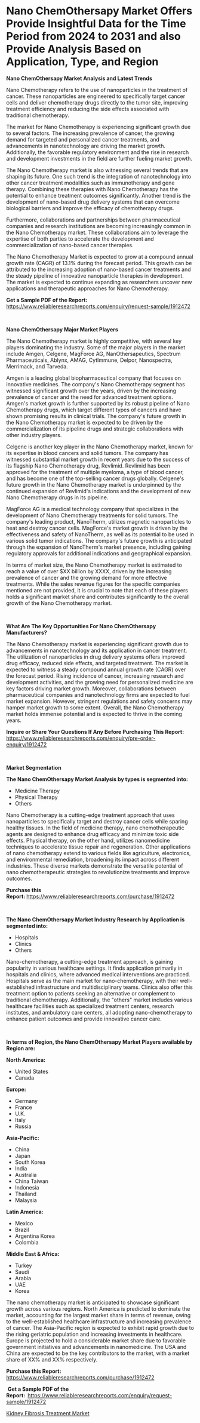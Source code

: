 <p><h1>Nano ChemOthersapy Market Offers Provide Insightful Data for the Time Period from 2024 to 2031 and also Provide Analysis Based on Application, Type, and Region</h1></p><p><strong>Nano ChemOthersapy Market Analysis and Latest Trends</strong></p>
<p><p>Nano Chemotherapy refers to the use of nanoparticles in the treatment of cancer. These nanoparticles are engineered to specifically target cancer cells and deliver chemotherapy drugs directly to the tumor site, improving treatment efficiency and reducing the side effects associated with traditional chemotherapy.</p><p>The market for Nano Chemotherapy is experiencing significant growth due to several factors. The increasing prevalence of cancer, the growing demand for targeted and personalized cancer treatments, and advancements in nanotechnology are driving the market growth. Additionally, the favorable regulatory environment and the rise in research and development investments in the field are further fueling market growth.</p><p>The Nano Chemotherapy market is also witnessing several trends that are shaping its future. One such trend is the integration of nanotechnology into other cancer treatment modalities such as immunotherapy and gene therapy. Combining these therapies with Nano Chemotherapy has the potential to enhance treatment outcomes significantly. Another trend is the development of nano-based drug delivery systems that can overcome biological barriers and improve the efficacy of chemotherapy drugs.</p><p>Furthermore, collaborations and partnerships between pharmaceutical companies and research institutions are becoming increasingly common in the Nano Chemotherapy market. These collaborations aim to leverage the expertise of both parties to accelerate the development and commercialization of nano-based cancer therapies.</p><p>The Nano Chemotherapy Market is expected to grow at a compound annual growth rate (CAGR) of 13.1% during the forecast period. This growth can be attributed to the increasing adoption of nano-based cancer treatments and the steady pipeline of innovative nanoparticle therapies in development. The market is expected to continue expanding as researchers uncover new applications and therapeutic approaches for Nano Chemotherapy.</p></p>
<p><strong>Get a Sample PDF of the Report:&nbsp;</strong> <a href="https://www.reliableresearchreports.com/enquiry/request-sample/1912472">https://www.reliableresearchreports.com/enquiry/request-sample/1912472</a></p>
<p>&nbsp;</p>
<p><strong>Nano ChemOthersapy Major Market Players</strong></p>
<p><p>The Nano Chemotherapy market is highly competitive, with several key players dominating the industry. Some of the major players in the market include Amgen, Celgene, MagForce AG, NanOthersapeutics, Spectrum Pharmaceuticals, Ablynx, AMAG, CytImmune, Delpor, Nanospectra, Merrimack, and Tarveda.</p><p>Amgen is a leading global biopharmaceutical company that focuses on innovative medicines. The company's Nano Chemotherapy segment has witnessed significant growth over the years, driven by the increasing prevalence of cancer and the need for advanced treatment options. Amgen's market growth is further supported by its robust pipeline of Nano Chemotherapy drugs, which target different types of cancers and have shown promising results in clinical trials. The company's future growth in the Nano Chemotherapy market is expected to be driven by the commercialization of its pipeline drugs and strategic collaborations with other industry players.</p><p>Celgene is another key player in the Nano Chemotherapy market, known for its expertise in blood cancers and solid tumors. The company has witnessed substantial market growth in recent years due to the success of its flagship Nano Chemotherapy drug, Revlimid. Revlimid has been approved for the treatment of multiple myeloma, a type of blood cancer, and has become one of the top-selling cancer drugs globally. Celgene's future growth in the Nano Chemotherapy market is underpinned by the continued expansion of Revlimid's indications and the development of new Nano Chemotherapy drugs in its pipeline.</p><p>MagForce AG is a medical technology company that specializes in the development of Nano Chemotherapy treatments for solid tumors. The company's leading product, NanoTherm, utilizes magnetic nanoparticles to heat and destroy cancer cells. MagForce's market growth is driven by the effectiveness and safety of NanoTherm, as well as its potential to be used in various solid tumor indications. The company's future growth is anticipated through the expansion of NanoTherm's market presence, including gaining regulatory approvals for additional indications and geographical expansion.</p><p>In terms of market size, the Nano Chemotherapy market is estimated to reach a value of over $XX billion by XXXX, driven by the increasing prevalence of cancer and the growing demand for more effective treatments. While the sales revenue figures for the specific companies mentioned are not provided, it is crucial to note that each of these players holds a significant market share and contributes significantly to the overall growth of the Nano Chemotherapy market.</p></p>
<p>&nbsp;</p>
<p><strong>What Are The Key Opportunities For Nano ChemOthersapy Manufacturers?</strong></p>
<p><p>The Nano Chemotherapy market is experiencing significant growth due to advancements in nanotechnology and its application in cancer treatment. The utilization of nanoparticles in drug delivery systems offers improved drug efficacy, reduced side effects, and targeted treatment. The market is expected to witness a steady compound annual growth rate (CAGR) over the forecast period. Rising incidence of cancer, increasing research and development activities, and the growing need for personalized medicine are key factors driving market growth. Moreover, collaborations between pharmaceutical companies and nanotechnology firms are expected to fuel market expansion. However, stringent regulations and safety concerns may hamper market growth to some extent. Overall, the Nano Chemotherapy market holds immense potential and is expected to thrive in the coming years.</p></p>
<p><strong>Inquire or Share Your Questions If Any Before Purchasing This Report:</strong> <a href="https://www.reliableresearchreports.com/enquiry/pre-order-enquiry/1912472">https://www.reliableresearchreports.com/enquiry/pre-order-enquiry/1912472</a></p>
<p>&nbsp;</p>
<p><strong>Market Segmentation</strong></p>
<p><strong>The Nano ChemOthersapy Market Analysis by types is segmented into:</strong></p>
<p><ul><li>Medicine Therapy</li><li>Physical Therapy</li><li>Others</li></ul></p>
<p><p>Nano Chemotherapy is a cutting-edge treatment approach that uses nanoparticles to specifically target and destroy cancer cells while sparing healthy tissues. In the field of medicine therapy, nano chemotherapeutic agents are designed to enhance drug efficacy and minimize toxic side effects. Physical therapy, on the other hand, utilizes nanomedicine techniques to accelerate tissue repair and regeneration. Other applications of nano chemotherapy extend to various fields like agriculture, electronics, and environmental remediation, broadening its impact across different industries. These diverse markets demonstrate the versatile potential of nano chemotherapeutic strategies to revolutionize treatments and improve outcomes.</p></p>
<p><strong>Purchase this Report:&nbsp;</strong><a href="https://www.reliableresearchreports.com/purchase/1912472">https://www.reliableresearchreports.com/purchase/1912472</a></p>
<p>&nbsp;</p>
<p><strong>The Nano ChemOthersapy Market Industry Research by Application is segmented into:</strong></p>
<p><ul><li>Hospitals</li><li>Clinics</li><li>Others</li></ul></p>
<p><p>Nano-chemotherapy, a cutting-edge treatment approach, is gaining popularity in various healthcare settings. It finds application primarily in hospitals and clinics, where advanced medical interventions are practiced. Hospitals serve as the main market for nano-chemotherapy, with their well-established infrastructure and multidisciplinary teams. Clinics also offer this treatment option to patients seeking an alternative or complement to traditional chemotherapy. Additionally, the "others" market includes various healthcare facilities such as specialized treatment centers, research institutes, and ambulatory care centers, all adopting nano-chemotherapy to enhance patient outcomes and provide innovative cancer care.</p></p>
<p>&nbsp;</p>
<p><strong>In terms of Region, the Nano ChemOthersapy Market Players available by Region are:</strong></p>
<p>
    <p> <strong> North America: </strong>
        <ul>
            <li>United States</li>
            <li>Canada</li>
        </ul>
        </p> 
    <p> <strong> Europe: </strong>
        <ul>
            <li>Germany</li>
            <li>France</li>
            <li>U.K.</li>
            <li>Italy</li>
            <li>Russia</li>
        </ul>
        </p> 
    <p> <strong> Asia-Pacific: </strong>
        <ul>
            <li>China</li>
            <li>Japan</li>
            <li>South Korea</li>
            <li>India</li>
            <li>Australia</li>
            <li>China Taiwan</li>
            <li>Indonesia</li>
            <li>Thailand</li>
            <li>Malaysia</li>
        </ul>
        </p> 
    <p> <strong> Latin America: </strong>
        <ul>
            <li>Mexico</li>
            <li>Brazil</li>
            <li>Argentina Korea</li>
            <li>Colombia</li>
        </ul>
        </p> 
    <p> <strong> Middle East & Africa: </strong>
        <ul>
            <li>Turkey</li>
            <li>Saudi</li>
            <li>Arabia</li>
            <li>UAE</li>
            <li>Korea</li>
        </ul>
    </p>
    </p>
<p><p>The nano chemotherapy market is anticipated to showcase significant growth across various regions. North America is predicted to dominate the market, accounting for the largest market share in terms of revenue, owing to the well-established healthcare infrastructure and increasing prevalence of cancer. The Asia-Pacific region is expected to exhibit rapid growth due to the rising geriatric population and increasing investments in healthcare. Europe is projected to hold a considerable market share due to favorable government initiatives and advancements in nanomedicine. The USA and China are expected to be the key contributors to the market, with a market share of XX% and XX% respectively.</p></p>
<p><strong>Purchase this Report: </strong><a href="https://www.reliableresearchreports.com/purchase/1912472">https://www.reliableresearchreports.com/purchase/1912472</a></p>
<p>&nbsp;<strong>Get a Sample PDF of the Report:&nbsp;&nbsp;</strong><a href="https://www.reliableresearchreports.com/enquiry/request-sample/1912472">https://www.reliableresearchreports.com/enquiry/request-sample/1912472</a></p>
<p><strong></strong></p>
<p><p><a href="https://github.com/ChiragRP21/Market-Research-Report-List-2/blob/main/kidney-fibrosis-treatment-market.md">Kidney Fibrosis Treatment Market</a></p></p>